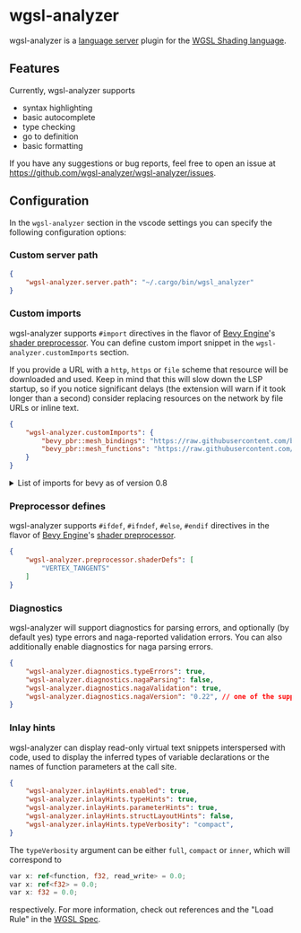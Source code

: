 # wgsl-analyzer

wgsl-analyzer is a [language server](https://microsoft.github.io/language-server-protocol/) plugin for the [WGSL Shading language](https://gpuweb.github.io/gpuweb/wgsl/).

## Features

Currently, wgsl-analyzer supports
- syntax highlighting
- basic autocomplete
- type checking
- go to definition
- basic formatting

If you have any suggestions or bug reports, feel free to open an issue at https://github.com/wgsl-analyzer/wgsl-analyzer/issues.

## Configuration

In the `wgsl-analyzer` section in the vscode settings you can specify the following configuration options:

### Custom server path

```json
{
    "wgsl-analyzer.server.path": "~/.cargo/bin/wgsl_analyzer"
}
```

### Custom imports

wgsl-analyzer supports `#import` directives in the flavor of [Bevy Engine](https://bevyengine.org)'s [shader preprocessor](https://bevyengine.org/news/bevy-0-6/#shader-imports). You can define custom import snippet in the `wgsl-analyzer.customImports` section.

If you provide a URL with a `http`, `https` or `file` scheme that resource will be downloaded and used. Keep in mind that this will slow down the LSP startup, so if you notice significant delays (the extension will warn if it took longer than a second) consider replacing resources on the network by file URLs or inline text.

```json
{
    "wgsl-analyzer.customImports": {
        "bevy_pbr::mesh_bindings": "https://raw.githubusercontent.com/bevyengine/bevy/v0.8.0/crates/bevy_pbr/src/render/mesh_bindings.wgsl",
        "bevy_pbr::mesh_functions": "https://raw.githubusercontent.com/bevyengine/bevy/v0.8.0/crates/bevy_pbr/src/render/mesh_functions.wgsl"
    }
}
```

<details>
<summary>
List of imports for bevy as of version 0.8
</summary>


_Generated using `rg define_import_path -g '*.wgsl' --sort path | sd '^([^:]*):#define_import_path (.*)' '        "$2": "https://raw.githubusercontent.com/bevyengine/bevy/v0.8.0/$1",'` inside the bevy folder_

```json
{
    "wgsl-analyzer.customImports": {
        "bevy_pbr::clustered_forward": "https://raw.githubusercontent.com/bevyengine/bevy/v0.8.0/crates/bevy_pbr/src/render/clustered_forward.wgsl",
        "bevy_pbr::mesh_bindings": "https://raw.githubusercontent.com/bevyengine/bevy/v0.8.0/crates/bevy_pbr/src/render/mesh_bindings.wgsl",
        "bevy_pbr::mesh_functions": "https://raw.githubusercontent.com/bevyengine/bevy/v0.8.0/crates/bevy_pbr/src/render/mesh_functions.wgsl",
        "bevy_pbr::mesh_types": "https://raw.githubusercontent.com/bevyengine/bevy/v0.8.0/crates/bevy_pbr/src/render/mesh_types.wgsl",
        "bevy_pbr::mesh_vertex_output": "https://raw.githubusercontent.com/bevyengine/bevy/v0.8.0/crates/bevy_pbr/src/render/mesh_vertex_output.wgsl",
        "bevy_pbr::mesh_view_bindings": "https://raw.githubusercontent.com/bevyengine/bevy/v0.8.0/crates/bevy_pbr/src/render/mesh_view_bindings.wgsl",
        "bevy_pbr::mesh_view_types": "https://raw.githubusercontent.com/bevyengine/bevy/v0.8.0/crates/bevy_pbr/src/render/mesh_view_types.wgsl",
        "bevy_pbr::pbr_bindings": "https://raw.githubusercontent.com/bevyengine/bevy/v0.8.0/crates/bevy_pbr/src/render/pbr_bindings.wgsl",
        "bevy_pbr::pbr_functions": "https://raw.githubusercontent.com/bevyengine/bevy/v0.8.0/crates/bevy_pbr/src/render/pbr_functions.wgsl",
        "bevy_pbr::lighting": "https://raw.githubusercontent.com/bevyengine/bevy/v0.8.0/crates/bevy_pbr/src/render/pbr_lighting.wgsl",
        "bevy_pbr::pbr_types": "https://raw.githubusercontent.com/bevyengine/bevy/v0.8.0/crates/bevy_pbr/src/render/pbr_types.wgsl",
        "bevy_pbr::shadows": "https://raw.githubusercontent.com/bevyengine/bevy/v0.8.0/crates/bevy_pbr/src/render/shadows.wgsl",
        "bevy_pbr::skinning": "https://raw.githubusercontent.com/bevyengine/bevy/v0.8.0/crates/bevy_pbr/src/render/skinning.wgsl",
        "bevy_pbr::utils": "https://raw.githubusercontent.com/bevyengine/bevy/v0.8.0/crates/bevy_pbr/src/render/utils.wgsl",
        "bevy_sprite::mesh2d_bindings": "https://raw.githubusercontent.com/bevyengine/bevy/v0.8.0/crates/bevy_sprite/src/mesh2d/mesh2d_bindings.wgsl",
        "bevy_sprite::mesh2d_functions": "https://raw.githubusercontent.com/bevyengine/bevy/v0.8.0/crates/bevy_sprite/src/mesh2d/mesh2d_functions.wgsl",
        "bevy_sprite::mesh2d_types": "https://raw.githubusercontent.com/bevyengine/bevy/v0.8.0/crates/bevy_sprite/src/mesh2d/mesh2d_types.wgsl",
        "bevy_sprite::mesh2d_vertex_output": "https://raw.githubusercontent.com/bevyengine/bevy/v0.8.0/crates/bevy_sprite/src/mesh2d/mesh2d_vertex_output.wgsl",
        "bevy_sprite::mesh2d_view_bindings": "https://raw.githubusercontent.com/bevyengine/bevy/v0.8.0/crates/bevy_sprite/src/mesh2d/mesh2d_view_bindings.wgsl",
        "bevy_sprite::mesh2d_view_types": "https://raw.githubusercontent.com/bevyengine/bevy/v0.8.0/crates/bevy_sprite/src/mesh2d/mesh2d_view_types.wgsl",

        // or alternatively for faster startup

        "bevy_pbr::clustered_forward": "file:///path/to/your/local/bevy/clone/crates/bevy_pbr/src/render/clustered_forward.wgsl",
        "bevy_pbr::mesh_bindings": "file:///path/to/your/local/bevy/clone/crates/bevy_pbr/src/render/mesh_bindings.wgsl",
        "bevy_pbr::mesh_functions": "file:///path/to/your/local/bevy/clone/crates/bevy_pbr/src/render/mesh_functions.wgsl",
        "bevy_pbr::mesh_types": "file:///path/to/your/local/bevy/clone/crates/bevy_pbr/src/render/mesh_types.wgsl",
        "bevy_pbr::mesh_vertex_output": "file:///path/to/your/local/bevy/clone/crates/bevy_pbr/src/render/mesh_vertex_output.wgsl",
        "bevy_pbr::mesh_view_bindings": "file:///path/to/your/local/bevy/clone/crates/bevy_pbr/src/render/mesh_view_bindings.wgsl",
        "bevy_pbr::mesh_view_types": "file:///path/to/your/local/bevy/clone/crates/bevy_pbr/src/render/mesh_view_types.wgsl",
        "bevy_pbr::pbr_bindings": "file:///path/to/your/local/bevy/clone/crates/bevy_pbr/src/render/pbr_bindings.wgsl",
        "bevy_pbr::pbr_functions": "file:///path/to/your/local/bevy/clone/crates/bevy_pbr/src/render/pbr_functions.wgsl",
        "bevy_pbr::lighting": "file:///path/to/your/local/bevy/clone/crates/bevy_pbr/src/render/pbr_lighting.wgsl",
        "bevy_pbr::pbr_types": "file:///path/to/your/local/bevy/clone/crates/bevy_pbr/src/render/pbr_types.wgsl",
        "bevy_pbr::shadows": "file:///path/to/your/local/bevy/clone/crates/bevy_pbr/src/render/shadows.wgsl",
        "bevy_pbr::skinning": "file:///path/to/your/local/bevy/clone/crates/bevy_pbr/src/render/skinning.wgsl",
        "bevy_pbr::utils": "file:///path/to/your/local/bevy/clone/crates/bevy_pbr/src/render/utils.wgsl",
        "bevy_sprite::mesh2d_bindings": "file:///path/to/your/local/bevy/clone/crates/bevy_sprite/src/mesh2d/mesh2d_bindings.wgsl",
        "bevy_sprite::mesh2d_functions": "file:///path/to/your/local/bevy/clone/crates/bevy_sprite/src/mesh2d/mesh2d_functions.wgsl",
        "bevy_sprite::mesh2d_types": "file:///path/to/your/local/bevy/clone/crates/bevy_sprite/src/mesh2d/mesh2d_types.wgsl",
        "bevy_sprite::mesh2d_vertex_output": "file:///path/to/your/local/bevy/clone/crates/bevy_sprite/src/mesh2d/mesh2d_vertex_output.wgsl",
        "bevy_sprite::mesh2d_view_bindings": "file:///path/to/your/local/bevy/clone/crates/bevy_sprite/src/mesh2d/mesh2d_view_bindings.wgsl",
        "bevy_sprite::mesh2d_view_types": "file:///path/to/your/local/bevy/clone/crates/bevy_sprite/src/mesh2d/mesh2d_view_types.wgsl"
    }
}
```
</details>

### Preprocessor defines

wgsl-analyzer supports `#ifdef`, `#ifndef`, `#else`, `#endif` directives in the flavor of [Bevy Engine](https://bevyengine.org)'s [shader preprocessor](https://bevyengine.org/news/bevy-0-6/#shader-imports).

```json
{
    "wgsl-analyzer.preprocessor.shaderDefs": [
        "VERTEX_TANGENTS"
    ]
}
```


### Diagnostics

wgsl-analyzer will support diagnostics for parsing errors, and optionally (by default yes) type errors and naga-reported validation errors.
You can also additionally enable diagnostics for naga parsing errors.

```json
{
    "wgsl-analyzer.diagnostics.typeErrors": true,
    "wgsl-analyzer.diagnostics.nagaParsing": false,
    "wgsl-analyzer.diagnostics.nagaValidation": true,
    "wgsl-analyzer.diagnostics.nagaVersion": "0.22", // one of the supported versions or 'main'
}
```

### Inlay hints


wgsl-analyzer can display read-only virtual text snippets interspersed with code, used to display the inferred types of variable declarations or the names of function parameters at the call site.

```json
{
    "wgsl-analyzer.inlayHints.enabled": true,
    "wgsl-analyzer.inlayHints.typeHints": true,
    "wgsl-analyzer.inlayHints.parameterHints": true,
    "wgsl-analyzer.inlayHints.structLayoutHints": false,
    "wgsl-analyzer.inlayHints.typeVerbosity": "compact",
}
```

The `typeVerbosity` argument can be either `full`, `compact` or `inner`, which will correspond to
```rust
var x: ref<function, f32, read_write> = 0.0;
var x: ref<f32> = 0.0;
var x: f32 = 0.0;
```
respectively. For more information, check out references and the "Load Rule" in the [WGSL Spec](https://gpuweb.github.io/gpuweb/wgsl/#load-rule).
